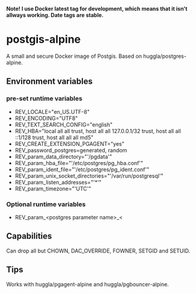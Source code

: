 **Note! I use Docker latest tag for development, which means that it isn't allways working. Date tags are stable.**

# postgis-alpine
A small and secure Docker image of Postgis. Based on huggla/postgres-alpine.

## Environment variables
### pre-set runtime variables
* REV_LOCALE="en_US.UTF-8"
* REV_ENCODING="UTF8"
* REV_TEXT_SEARCH_CONFIG="english"
* REV_HBA="local all all trust, host all all 127.0.0.1/32 trust, host all all ::1/128 trust, host all all all md5"
* REV_CREATE_EXTENSION_PGAGENT="yes"
* REV_password_postgres=generated, random
* REV_param_data_directory="'/pgdata'"
* REV_param_hba_file="'/etc/postgres/pg_hba.conf'"
* REV_param_ident_file="'/etc/postgres/pg_ident.conf'"
* REV_param_unix_socket_directories="'/var/run/postgresql'"
* REV_param_listen_addresses="'*'"
* REV_param_timezone="'UTC'"

### Optional runtime variables
* REV_param_&lt;postgres parameter name&gt;_&lt;

## Capabilities
Can drop all but CHOWN, DAC_OVERRIDE, FOWNER, SETGID and SETUID.

## Tips
Works with huggla/pgagent-alpine and huggla/pgbouncer-alpine.
